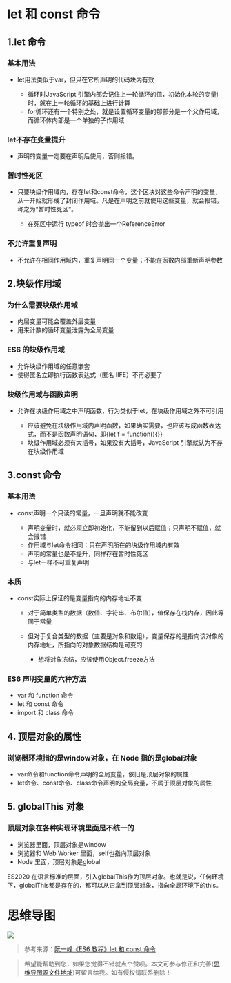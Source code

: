 # let 和 const 命令

## 1.let 命令

### 基本用法

- let用法类似于var，但只在它所声明的代码块内有效

	- 循环时JavaScript 引擎内部会记住上一轮循环的值，初始化本轮的变量i时，就在上一轮循环的基础上进行计算
	- for循环还有一个特别之处，就是设置循环变量的那部分是一个父作用域，而循环体内部是一个单独的子作用域

### let不存在变量提升

- 声明的变量一定要在声明后使用，否则报错。

### 暂时性死区

- 只要块级作用域内，存在let和const命令，这个区块对这些命令声明的变量，从一开始就形成了封闭作用域。凡是在声明之前就使用这些变量，就会报错，称之为“暂时性死区”。

	- 在死区中运行 typeof 时会抛出一个ReferenceError

### 不允许重复声明

- 不允许在相同作用域内，重复声明同一个变量；不能在函数内部重新声明参数

## 2.块级作用域 

### 为什么需要块级作用域

- 内层变量可能会覆盖外层变量
- 用来计数的循环变量泄露为全局变量

### ES6 的块级作用域

- 允许块级作用域的任意嵌套
- 使得匿名立即执行函数表达式（匿名 IIFE）不再必要了

### 块级作用域与函数声明

- 允许在块级作用域之中声明函数，行为类似于let，在块级作用域之外不可引用

	- 应该避免在块级作用域内声明函数，如果确实需要，也应该写成函数表达式，而不是函数声明语句，即{let f = function(){}}
	- 块级作用域必须有大括号，如果没有大括号，JavaScript 引擎就认为不存在块级作用域

## 3.const 命令

### 基本用法

- const声明一个只读的常量，一旦声明就不能改变

	- 声明变量时，就必须立即初始化，不能留到以后赋值；只声明不赋值，就会报错
	- 作用域与let命令相同：只在声明所在的块级作用域内有效
	- 声明的常量也是不提升，同样存在暂时性死区
	- 与let一样不可重复声明

### 本质

- const实际上保证的是变量指向的内存地址不变

	- 对于简单类型的数据（数值、字符串、布尔值），值保存在栈内存，因此等同于常量
	- 但对于复合类型的数据（主要是对象和数组），变量保存的是指向该对象的内存地址，所指向的对象数据结构是可变的

		- 想将对象冻结，应该使用Object.freeze方法

### ES6 声明变量的六种方法

- var 和 function 命令
- let 和 const 命令
- import 和 class 命令

## 4. 顶层对象的属性

### 浏览器环境指的是window对象，在 Node 指的是global对象

- var命令和function命令声明的全局变量，依旧是顶层对象的属性
- let命令、const命令、class命令声明的全局变量，不属于顶层对象的属性

## 5. globalThis 对象

### 顶层对象在各种实现环境里面是不统一的

- 浏览器里面，顶层对象是window
- 浏览器和 Web Worker 里面，self也指向顶层对象
- Node 里面，顶层对象是global

ES2020 在语言标准的层面，引入globalThis作为顶层对象。也就是说，任何环境下，globalThis都是存在的，都可以从它拿到顶层对象，指向全局环境下的this。

# 思维导图

![](https://p6-juejin.byteimg.com/tos-cn-i-k3u1fbpfcp/97e7e6ed83b644189137f9149c815048~tplv-k3u1fbpfcp-watermark.image)

> 参考来源：[阮一峰《ES6 教程》let 和 const 命令](https://wangdoc.com/es6/let.html) 


> 希望能帮助到您，如果您觉得不错就点个赞呗。本文可参与修正和完善([思维导图源文件地址](https://github.com/IsolateActors/ES6-Summary/tree/main/%E6%80%9D%E7%BB%B4%E5%AF%BC%E5%9B%BE))可留言给我。如有侵权请联系删除！



    